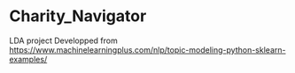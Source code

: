 # Charity_Navigator
LDA project
Developped from 
https://www.machinelearningplus.com/nlp/topic-modeling-python-sklearn-examples/
